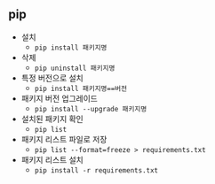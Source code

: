 ## pip

- 설치
  - `pip install 패키지명`
- 삭제
  - `pip uninstall 패키지명`
- 특정 버전으로 설치
  - `pip install 패키지명==버전`
- 패키지 버전 업그레이드
  - `pip install --upgrade 패키지명`
- 설치된 패키지 확인
  - `pip list`
- 패키지 리스트 파일로 저장
  - `pip list --format=freeze > requirements.txt`
- 패키지 리스트 설치
  - `pip install -r requirements.txt`